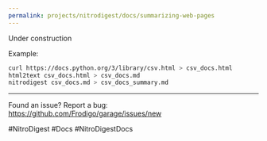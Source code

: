 ```yaml
---
permalink: projects/nitrodigest/docs/summarizing-web-pages
---
```

Under construction

Example:

```bash
curl https://docs.python.org/3/library/csv.html > csv_docs.html
html2text csv_docs.html > csv_docs.md
nitrodigest csv_docs.md > csv_docs_summary.md
```

---
Found an issue? Report a bug: <https://github.com/Frodigo/garage/issues/new>

#NitroDigest #Docs #NitroDigestDocs
